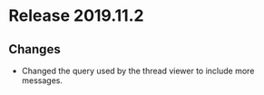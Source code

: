 # Release 2019.11.2

## Changes

* Changed the query used by the thread viewer to include more messages.